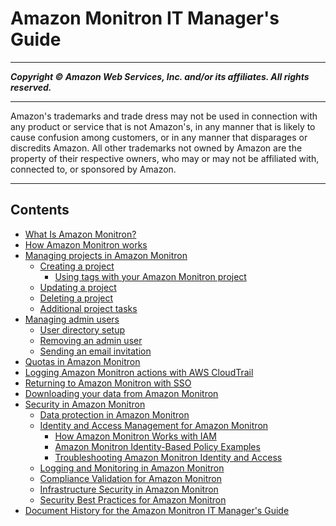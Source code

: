# Amazon Monitron IT Manager's Guide

-----
*****Copyright &copy; Amazon Web Services, Inc. and/or its affiliates. All rights reserved.*****

-----
Amazon's trademarks and trade dress may not be used in 
     connection with any product or service that is not Amazon's, 
     in any manner that is likely to cause confusion among customers, 
     or in any manner that disparages or discredits Amazon. All other 
     trademarks not owned by Amazon are the property of their respective
     owners, who may or may not be affiliated with, connected to, or 
     sponsored by Amazon.

-----
## Contents
+ [What Is Amazon Monitron?](admin_what-is-monitron.md)
+ [How Amazon Monitron works](admin_how-monitron-works.md)
+ [Managing projects in Amazon Monitron](projects-chapter.md)
   + [Creating a project](mp-creating-project.md)
      + [Using tags with your Amazon Monitron project](tagging.md)
   + [Updating a project](mp-updating-project.md)
   + [Deleting a project](mp-delete-project.md)
   + [Additional project tasks](mp-project-tasks.md)
+ [Managing admin users](user-management-chapter.md)
   + [User directory setup](mu-adding-user.md)
   + [Removing an admin user](mu-remove-project-admin.md)
   + [Sending an email invitation](mu-email-invitation.md)
+ [Quotas in Amazon Monitron](quotas.md)
+ [Logging Amazon Monitron actions with AWS CloudTrail](logging-using-cloudtrail.md)
+ [Returning to Amazon Monitron with SSO](logging-mon-sso.md)
+ [Downloading your data from Amazon Monitron](data-download-monitron.md)
+ [Security in Amazon Monitron](security.md)
   + [Data protection in Amazon Monitron](data-protection.md)
   + [Identity and Access Management for Amazon Monitron](security-iam.md)
      + [How Amazon Monitron Works with IAM](security_iam_service-with-iam.md)
      + [Amazon Monitron Identity-Based Policy Examples](security_iam_id-based-policy-examples.md)
      + [Troubleshooting Amazon Monitron Identity and Access](security_iam_troubleshoot.md)
   + [Logging and Monitoring in Amazon Monitron](monitron-logging.md)
   + [Compliance Validation for Amazon Monitron](monitron-compliance.md)
   + [Infrastructure Security in Amazon Monitron](infrastructure-security.md)
   + [Security Best Practices for Amazon Monitron](security-best-practices.md)
+ [Document History for the Amazon Monitron IT Manager's Guide](doc-history.md)
